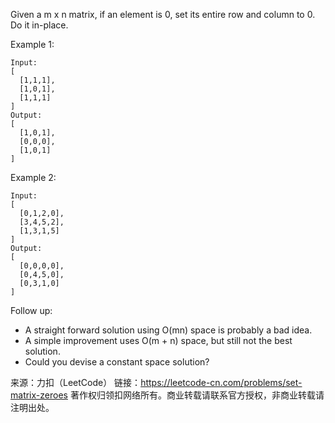 Given a m x n matrix, if an element is 0, set its entire row and column to 0. Do it in-place.

Example 1:

    Input: 
    [
      [1,1,1],
      [1,0,1],
      [1,1,1]
    ]
    Output: 
    [
      [1,0,1],
      [0,0,0],
      [1,0,1]
    ]
Example 2:

    Input: 
    [
      [0,1,2,0],
      [3,4,5,2],
      [1,3,1,5]
    ]
    Output: 
    [
      [0,0,0,0],
      [0,4,5,0],
      [0,3,1,0]
    ]
Follow up:

* A straight forward solution using O(mn) space is probably a bad idea.
* A simple improvement uses O(m + n) space, but still not the best solution.
* Could you devise a constant space solution?


来源：力扣（LeetCode）
链接：https://leetcode-cn.com/problems/set-matrix-zeroes
著作权归领扣网络所有。商业转载请联系官方授权，非商业转载请注明出处。
